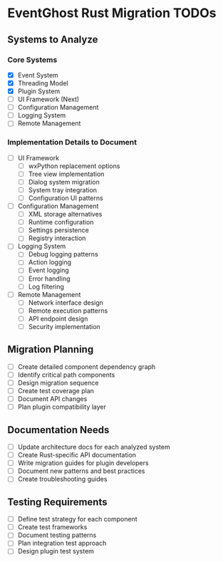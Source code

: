 # EventGhost Rust Migration TODOs

## Systems to Analyze

### Core Systems
- [x] Event System
- [x] Threading Model
- [x] Plugin System
- [ ] UI Framework (Next)
- [ ] Configuration Management
- [ ] Logging System
- [ ] Remote Management

### Implementation Details to Document
- [ ] UI Framework
  - [ ] wxPython replacement options
  - [ ] Tree view implementation
  - [ ] Dialog system migration
  - [ ] System tray integration
  - [ ] Configuration UI patterns

- [ ] Configuration Management
  - [ ] XML storage alternatives
  - [ ] Runtime configuration
  - [ ] Settings persistence
  - [ ] Registry interaction

- [ ] Logging System
  - [ ] Debug logging patterns
  - [ ] Action logging
  - [ ] Event logging
  - [ ] Error handling
  - [ ] Log filtering

- [ ] Remote Management
  - [ ] Network interface design
  - [ ] Remote execution patterns
  - [ ] API endpoint design
  - [ ] Security implementation

## Migration Planning
- [ ] Create detailed component dependency graph
- [ ] Identify critical path components
- [ ] Design migration sequence
- [ ] Create test coverage plan
- [ ] Document API changes
- [ ] Plan plugin compatibility layer

## Documentation Needs
- [ ] Update architecture docs for each analyzed system
- [ ] Create Rust-specific API documentation
- [ ] Write migration guides for plugin developers
- [ ] Document new patterns and best practices
- [ ] Create troubleshooting guides

## Testing Requirements
- [ ] Define test strategy for each component
- [ ] Create test frameworks
- [ ] Document testing patterns
- [ ] Plan integration test approach
- [ ] Design plugin test system 
